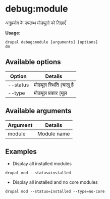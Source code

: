 # debug:module
अनुप्रयोग के उपलब्ध मोड्यूलो को दिखाएँ

**Usage:**
```
drupal debug:module [arguments] [options]
dm
```

## Available options
Option | Details
-------|-------------
--status | मोड्यूल स्थिति [चालू है | बंद है]
--type | मोड्यूल प्रकार [मूल|मूल नही]

## Available arguments
Argument | Details
---------|-------------
module | Module name

## Examples
* Display all installed modules
```
drupal mod --status=installed
```
* Display all installed and no core modules
```
drupal mod --status=installed --type=no-core
```
